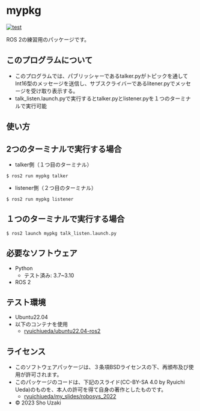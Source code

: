 # mypkg
[![test](http://github.com/shouzaki-git/mypkg/actions/workflows/test.yml/badge.svg)](http://github.com/shouzaki-git/mypkg/actions/workflows/test.yml/badge.svg)

ROS 2の練習用のパッケージです。

## このプログラムについて

* このプログラムでは、パブリッシャーであるtalker.pyがトピックを通してInt16型のメッセージを送信し、サブスクライバーであるlitener.pyでメッセージを受け取り表示する。 
* talk_listen.launch.pyで実行するとtalker.pyとlistener.pyを１つのターミナルで実行可能


## 使い方
## 2つのターミナルで実行する場合
* talker側（１つ目のターミナル）
```
$ ros2 run mypkg talker
```
* listener側（２つ目のターミナル）
```
$ ros2 run mypkg listener
```
## １つのターミナルで実行する場合
```
$ ros2 launch mypkg talk_listen.launch.py
```

## 必要なソフトウェア
  
* Python
  * テスト済み: 3.7~3.10
* ROS 2

## テスト環境
* Ubuntu22.04
* 以下のコンテナを使用
  * [ryuichiueda/ubuntu22.04-ros2](https://hub.docker.com/r/ryuichiueda/ubuntu22.04-ros2)

## ライセンス
* このソフトウェアパッケージは、３条項BSDライセンスの下、再頒布及び使用が許可されます。
* このパッケージのコードは、下記のスライド(CC-BY-SA 4.0 by Ryuichi Ueda)のものを、本人の許可を得て自身の著作としたものです。
    * [ryuichiueda/my_slides/robosys_2022](http://github.com/ryuichiueda/my_slides/tree/master/robosys_2022)
* © 2023 Sho Uzaki
